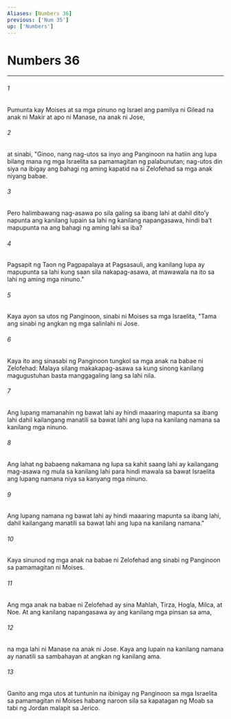 ```yaml
---
Aliases: [Numbers 36]
previous: ['Num 35']
up: ['Numbers']
---
```

# Numbers 36

***

###### 1
Pumunta kay Moises at sa mga pinuno ng Israel ang pamilya ni Gilead na anak ni Makir at apo ni Manase, na anak ni Jose, 

###### 2
at sinabi, "Ginoo, nang nag-utos sa inyo ang Panginoon na hatiin ang lupa bilang mana ng mga Israelita sa pamamagitan ng palabunutan; nag-utos din siya na ibigay ang bahagi ng aming kapatid na si Zelofehad sa mga anak niyang babae. 

###### 3
Pero halimbawang nag-asawa po sila galing sa ibang lahi at dahil ditoʼy napunta ang kanilang lupain sa lahi ng kanilang napangasawa, hindi baʼt mapupunta na ang bahagi ng aming lahi sa iba? 

###### 4
Pagsapit ng Taon ng Pagpapalaya at Pagsasauli, ang kanilang lupa ay mapupunta sa lahi kung saan sila nakapag-asawa, at mawawala na ito sa lahi ng aming mga ninuno." 

###### 5
Kaya ayon sa utos ng Panginoon, sinabi ni Moises sa mga Israelita, "Tama ang sinabi ng angkan ng mga salinlahi ni Jose. 

###### 6
Kaya ito ang sinasabi ng Panginoon tungkol sa mga anak na babae ni Zelofehad: Malaya silang makakapag-asawa sa kung sinong kanilang magugustuhan basta manggagaling lang sa lahi nila. 

###### 7
Ang lupang mamanahin ng bawat lahi ay hindi maaaring mapunta sa ibang lahi dahil kailangang manatili sa bawat lahi ang lupa na kanilang namana sa kanilang mga ninuno. 

###### 8
Ang lahat ng babaeng nakamana ng lupa sa kahit saang lahi ay kailangang mag-asawa ng mula sa kanilang lahi para hindi mawala sa bawat Israelita ang lupang namana niya sa kanyang mga ninuno. 

###### 9
Ang lupang namana ng bawat lahi ay hindi maaaring mapunta sa ibang lahi, dahil kailangang manatili sa bawat lahi ang lupa na kanilang namana." 

###### 10
Kaya sinunod ng mga anak na babae ni Zelofehad ang sinabi ng Panginoon sa pamamagitan ni Moises. 

###### 11
Ang mga anak na babae ni Zelofehad ay sina Mahlah, Tirza, Hogla, Milca, at Noe. At ang kanilang napangasawa ay ang kanilang mga pinsan sa ama, 

###### 12
na mga lahi ni Manase na anak ni Jose. Kaya ang lupain na kanilang namana ay nanatili sa sambahayan at angkan ng kanilang ama. 

###### 13
Ganito ang mga utos at tuntunin na ibinigay ng Panginoon sa mga Israelita sa pamamagitan ni Moises habang naroon sila sa kapatagan ng Moab sa tabi ng Jordan malapit sa Jerico.
